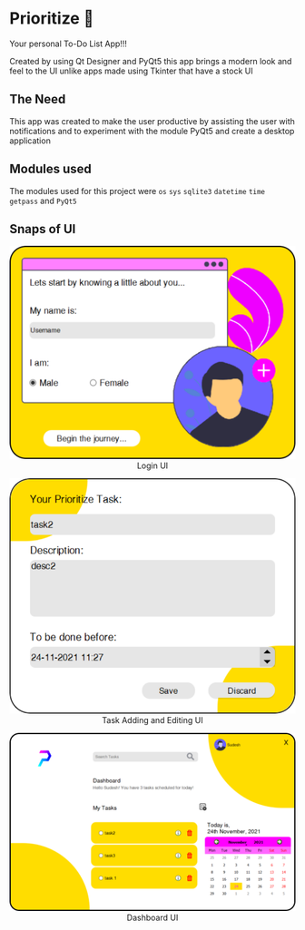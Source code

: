 # Prioritize 📝
Your personal To-Do List App!!!

Created by using Qt Designer and PyQt5 this app brings a modern look and feel to the UI unlike apps made using Tkinter that have a stock UI

## The Need 
This app was created to make the user productive by assisting the user with notifications and to experiment with the module PyQt5 and create a desktop application 

## Modules used 
The modules used for this project were `os` `sys` `sqlite3` `datetime` `time` `getpass` and `PyQt5`

## Snaps of UI
<p align=center>
  <img src="Resources/login.svg">
  Login UI
</p>

<p align=center>
  <img src="Resources/task.svg">
  Task Adding and Editing UI
</p>

<p align=center>
  <img src="Resources/dash.svg">
  Dashboard UI
</p>

